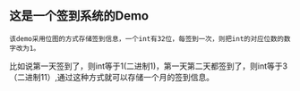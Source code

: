 ## 这是一个签到系统的Demo

	该demo采用位图的方式存储签到信息，一个int有32位，每签到一次，则把int的对应位数的数字改为1。

​	比如说第一天签到了，则int等于1(二进制1)，第一天第二天都签到了，则int等于3（二进制11）,通过这种方式就可以存储一个月的签到信息。